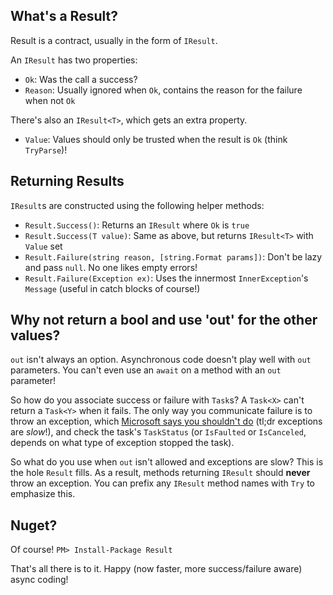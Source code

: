 ## What's a Result?
Result is a contract, usually in the form of `IResult`.

An `IResult` has two properties:
* `Ok`: Was the call a success?
* `Reason`: Usually ignored when `Ok`, contains the reason for the failure when not `Ok`

There's also an `IResult<T>`, which gets an extra property.
* `Value`: Values should only be trusted when the result is `Ok` (think `TryParse`)!


## Returning Results
`IResult`s are constructed using the following helper methods:
* `Result.Success()`: Returns an `IResult` where `Ok` is `true`
* `Result.Success(T value)`: Same as above, but returns `IResult<T>` with `Value` set
* `Result.Failure(string reason, [string.Format params])`: Don't be lazy and pass `null`.  No one likes empty errors!
* `Result.Failure(Exception ex)`: Uses the innermost `InnerException`'s `Message` (useful in catch blocks of course!)

## Why not return a bool and use 'out' for the other values?
`out` isn't always an option.  Asynchronous code doesn't play well with `out` parameters.  You can't even use an `await` on a method with an `out` parameter!

So how do you associate success or failure with `Task`s?  A `Task<X>` can't return a `Task<Y>` when it fails.  The only way you communicate failure is to throw an exception, which [Microsoft says you shouldn't do](http://msdn.microsoft.com/en-us/library/dd264997.aspx) (tl;dr exceptions are _slow_!), and check the task's `TaskStatus` (or `IsFaulted` or `IsCanceled`, depends on what type of exception stopped the task).

So what do you use when `out` isn't allowed and exceptions are slow?  This is the hole `Result` fills.  As a result, methods returning `IResult` should **never** throw an exception.  You can prefix any `IResult` method names with `Try` to emphasize this.


## Nuget?
Of course!
```PM> Install-Package Result```

That's all there is to it.  Happy (now faster, more success/failure aware) async coding!
